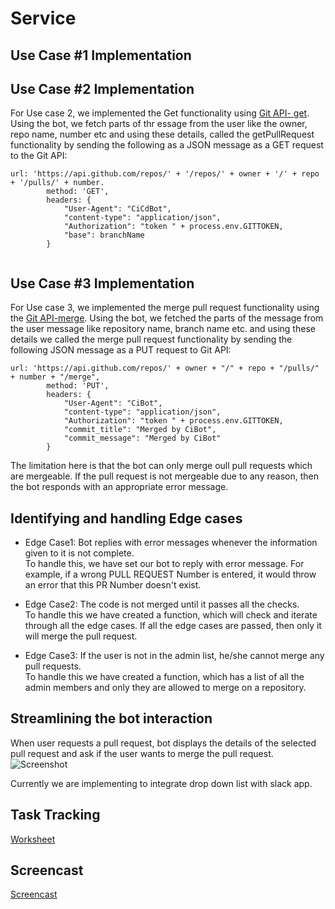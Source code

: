 # Service

## Use Case #1 Implementation

## Use Case #2 Implementation

For Use case 2, we implemented the Get functionality using [Git API- get](https://developer.github.com/v3/repos/#get). Using the bot, we fetch parts of thr essage from the user like the owner, repo name, number etc and using these details, called the getPullRequest functionality by sending the following as a JSON message as a GET request to the Git API:
```
url: 'https://api.github.com/repos/' + '/repos/' + owner + '/' + repo + '/pulls/' + number.
		method: 'GET',
		headers: {
			"User-Agent": "CiCdBot",
			"content-type": "application/json",
			"Authorization": "token " + process.env.GITTOKEN,
			"base": branchName
		}
		
```

## Use Case #3 Implementation

For Use case 3, we implemented the merge pull request functionality using the [Git API-merge](https://developer.github.com/v3/pulls/#merge-a-pull-request-merge-button). Using the bot, we fetched the parts of the message from the user message like repository name, branch name etc. and using these details we called the merge pull request functionality by sending the following JSON message as a PUT request to Git API:
```
url: 'https://api.github.com/repos/' + owner + "/" + repo + "/pulls/" + number + "/merge",
		method: 'PUT',
		headers: {
			"User-Agent": "CiBot",
			"content-type": "application/json",
			"Authorization": "token " + process.env.GITTOKEN,
			"commit_title": "Merged by CiBot",
			"commit_message": "Merged by CiBot"
		}
```
The limitation here is that the bot can only merge oull pull requests which are mergeable. If the pull request is not mergeable due to any reason, then the bot responds with an appropriate error message.


## Identifying and handling Edge cases

* Edge Case1: Bot replies with error messages whenever the information given to it is not complete. </br>
  To handle this, we have set our bot to reply with error message. For example, if a wrong PULL REQUEST Number is entered, it would throw an error that this PR Number doesn't exist.

* Edge Case2: The code is not merged until it passes all the checks. </br>
  To handle this we have created a function, which will check and iterate through all the edge cases. If all the edge cases are passed, then only it will merge the pull request.</br>

* Edge Case3: If the user is not in the admin list, he/she cannot merge any pull requests.</br>
  To handle this we have created a function, which has a list of all the admin members and only they are allowed to merge on a repository.</br>


## Streamlining the bot interaction

When user requests a pull request, bot displays the details of the selected pull request and ask if the user wants to merge the pull request.</br>
![Screenshot](https://github.ncsu.edu/ssrivas8/CSC510Project/blob/milestone2/media/SEAPPInteractiveButtons.png)

Currently we are implementing to integrate drop down list with slack app.

## Task Tracking

[Worksheet](WORKSHEET.md)

## Screencast

[Screencast](https://www.youtube.com/watch?v=MNnJc90oxr8&t=27s)
